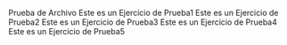 Prueba de Archivo
Este es un Ejercicio de Prueba1
Este es un Ejercicio de Prueba2
Este es un Ejercicio de Prueba3
Este es un Ejercicio de Prueba4
Este es un Ejercicio de Prueba5


